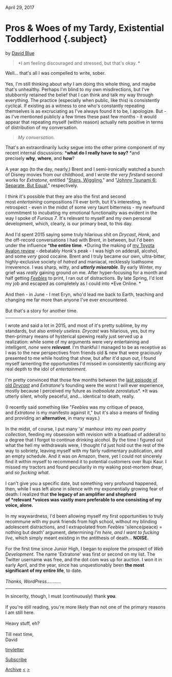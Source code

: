 April 29, 2017

Pros & Woes of my Tardy, Existential Toddlerhood {.subject}
================================================

by [David Blue](https://twitter.com/FickleCrux)

> *I am feeling discouraged and stressed, but that's okay. *

Well... that's all I was compelled to write, sober.\
 \
 Yes, I'm still thinking about *why* I am doing this whole thing, and
maybe that's unhealthy. Perhaps I'm blind to my own misdirections, but
I've stubbornly retained the belief that I can think and talk my way
through everything. The practice (especially when public, like this) is
consistently cyclical. If existing as a witness to one who's constantly
repeating themselves is as excruciating as I've always found it to be, I
apologize. But - as I've mentioned publicly a few times these past few
months - it would appear that repeating myself (within reason) actually
nets positive in terms of distribution of my conversation.

> *My conversation.*

That's an extraordinarily lucky segue into the other prime component of
my recent internal discussions: ***what do I really have to say?** *and
precisely **why**, **where**, and **how**?\
 \
 A year ago (to the day, nearly,) Brent and I semi-ironically watched a
bunch of Disney movies from our childhood, and I wrote *the very
first*and second works for *Extratone*, entitled "[Stairs,
Wiggling](http://bit.ly/wigglecruise)," and "[Johnny Tsunami 6:
Separate, But Equal](http://bit.ly/sarahmouth)," respectively.\
 \
 I think it's possible that they are also the first and second
most *entertaining* compositions I'll ever birth, but it's interesting,
in retrospect - even in the midst of some very taunt bitterness - my
newfound commitment to incubating my emotional functionality was evident
in the way I spoke of *Furious 7*. It's relevant to myself and my own
personal development, which, clearly, is our primary beat, to this day.\
 \
 And I'd spent 2015 saying some truly hilarious shit on
*Drycast*, *Honk*, and the off-record conversations I had with Brent, in
between, but I'd been under the influence ***the entire time**. *During
the making of [my Toyota Avalon review](http://bit.ly/selfavalon) -
debatably *Honk*'s peak - I was high on adderall, alcohol, and
some *very* good cocaine. Brent and I truly became our own,
ultra-bitter, highly-exclusive society of *hatred* and maniacal,
recklessly loathsome irreverence. I was sharp, witty, and ***utterly
miserable***. By early Winter, my grief was *really* gaining ground on
me. After hyper-focusing for a month and half getting
[*Feebles*](http://bit.ly/Feebles) to print, I ran out of distractions.
By late Spring, I'd lost my job and escaped as completely as I could
into *Eve Online. *\
 \
 And then - in June - I met Eryn, who'd lead me back to Earth, teaching
and changing me far more than anyone I've ever encountered.\
 \
 But that's a story for another time.

* * * * *

I wrote and said a lot in 2015, and most of it's pretty sublime, by my
standards, but also *entirely useless. Drycast* was hilarious, yes, but
my then-primary means of hysterical spewing really just served up a
realization: while some of my arguments were very entertaining and
intelligent, *none* were ***relevant***. I'm thankful I managed to be as
receptive as I was to the new perspectives from friends old & new that
were graciously presented to me while hosting that show, but after it'd
spun out, I found myself lamenting the opportunities I'd missed in
consistently sacrificing any real depth to the idol of *entertainment*.\
 \
 I'm pretty convinced that those few months between the [last episode of
old *Drycast*](http://bit.ly/drycast54) and *Extratone*'s founding were
the worst I will ever experience, mostly because I perceived my future
as in*absolute zero*status*. *It was utterly silent, wholly peaceful,
and... identical to death, really.\
 \
 (I recently said something like "*Feebles* was my critique of peace,
and *Extratone* is my manifesto against it," but it's also a means
of finding and providing an **alternative**, in many ways.)\
 \
 In the midst, of course, I put many 'a' manhour into *my own poetry
collection*, feeding my obsession with revision with a boatload of
adderall to a degree that I forgot to continue drinking alcohol. By the
time I figured out what the hell my withdrawals were, I thought I'd just
hold out the rest of the way to sobriety, leaving myself with my fairly
rudimentary publication, and an empty schedule. And it was on Amazon,
there, yet I could not sincerely find it within myself to recommend it
to potential customers over Rupi Kaur. I missed my tractors and found
peculiarity in my waking post-mortem drear, and *so fucking what*.\
 \
 I can't give you a specific date, but something very profound happened,
then, while I was left alone in silence with my exponentially growing
fear of death: I realized that **the legacy of an amplifier and shepherd
of *relevant *voices was vastly more preferable to one consisting of my
voice, alone.**\
 \
 In my waywardness, I'd been allowing myself my first opportunities to
truly recommune with my punk friends from high school, without my
blinding adolescent distractions, and I extrapolated
from *Feebles* 'silence(peace) = nothing but death' argument,
determining *I'm here, and I want to fucking live*, which simply meant
existing in the antithesis of death... **NOISE.**\
 \
 For the first time since Junior High, I began to explore the prospect
of *Web Development*. The name 'Extratone' was first or second on my
list. The Twitter username was free, and the dot com was up for auction.
I won it in early April, and the year, since has unquestionably
been **the most significant of my entire life**, to date.\
 \
 *Thanks, WordPress...........*

* * * * *

In sincerity, though, I must (continuously) thank **you**.\
 \
 If you're still reading, you're more likely than not one of the primary
reasons I am still here. \
 \
 Heavy stuff, eh?\
 \
 Till next time, \
 David

[tinyletter](http://tinyletter.com)

[Subscribe](https://tinyletter.com/DavidBlue)

[Archive](../archive.html)
[\<](assumed-suicidal-but-impervious-to-email-fatigue.html)
[\>](the-millennial-startup-chronicles-88325632.html)
